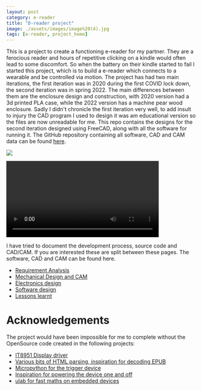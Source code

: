 ```yaml
---
layout: post
category: e-reader
title: "D-reader project"
image: ./assets/images/image%20(4).jpg
tags: [e-reader, project_home]
---
```



This is a project to create a functioning e-reader for my partner. They are a ferocious reader and hours of repetitive clicking on a kindle would often lead to some discomfort. So when the battery on their kindle started to fail I started this project, which is to build a e-reader which connects to a wearable and be controlled via motion. The project has had two main iterations, the first iteration was in 2020 during the first COVID lock down, the second iteration was in spring 2022. The main differences between them are the enclosure design and construction, with 2020 version had a 3d printed PLA case, while the 2022 version has a machine pear wood enclosure. Sadly I didn't chronicle the first iteration very well, to add insult to injury the CAD program I used to design it was am educational version so the files are now unreadable for me. This repo contains the designs for the second iteration designed using FreeCAD, along with all the software for running it. The GitHub repository containing all software, CAD and CAM data can be found [here](https://github.com/dtourolle/d-reader-public).

![](./assets/images/image%20(4).jpg)

<video width="80%" controls="controls">
  <source src="https://dtourolle.github.io/assets/images//watch_in_action.mp4" type="video/mp4">
</video>


I have tried to document the development process, source code and CAD/CAM. If you are interested these are split between these pages. The software, CAD and CAM can be found here.


- [Requirement Analysis](https://dtourolle.github.io/requirement-analysis.html)
- [Mechanical Design and CAM](https://dtourolle.github.io/mechanical.html)
- [Electronics design](https://dtourolle.github.io/electronics.html)
- [Software design](https://dtourolle.github.io/software.html)
- [Lessons learnt](https://dtourolle.github.io/lessons.html)



# Acknowledgements

The project would have been impossible for me to complete without the OpenSource code created in the following projects:

- [IT8951 Display driver](https://github.com/GregDMeyer/IT8951)
- [Various bits of HTML parsing, inspiration for decoding EPUB](https://github.com/wustho/epr)
- [Micropython for the trigger device](https://micropython.org/)
- [Inspiration for powering the device one and off](https://github.com/NeonHorizon/lipopi)
- [ulab for fast maths on embedded devices](https://github.com/v923z/micropython-ulab)